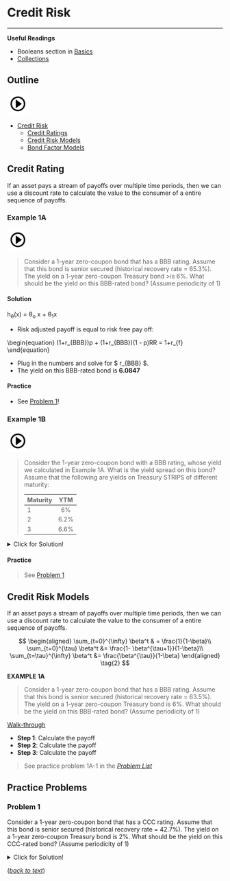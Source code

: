 # Credit Risk

---

**Useful Readings**

- Booleans section in [Basics](basics.ipynb)  
- [Collections](collections.ipynb) 

## Outline

[![alt text](./pic/test2.png)](https://use.vg/i2TvPm)

- [Credit Risk](#credit-cisk)  
  - [Credit Ratings](#credit-ratings)  
  - [Credit Risk Models](#credit-risk-models)  
  - [Bond Factor Models](#bond-factor-models) 

## Credit Rating

If an asset pays a stream of payoffs over multiple time periods, then we
can use a discount rate to calculate the value to the consumer of a entire
sequence of payoffs.

### Example 1A

[![alt text](./pic/test2.png)](https://use.vg/i2TvPm)

>Consider a 1-year zero-coupon bond that has a BBB rating. Assume that this bond is senior secured (historical recovery rate = 65.3%). The yield on a 1-year zero-coupon Treasury bond >is 6%. What should be the yield on this BBB-rated bond? (Assume periodicity of 1)

#### Solution
h<sub>&theta;</sub>(x) = &theta;<sub>o</sub> x + &theta;<sub>1</sub>x

- Risk adjusted payoff is equal to risk free pay off:

<div class="math">
\begin{equation}
 (1+r_{BBB})p + (1+r_{BBB})(1 - p)RR = 1+r_{f} 
\end{equation}
</div>
 
- Plug in the numbers and solve for $ r_{BBB} $. 
- The yield on this BBB-rated bond is **6.0847**

#### Practice
- See [Problem 1](#problem-1)!

### Example 1B

[![alt text](./pic/test2.png)](https://use.vg/i2TvPm)

>Consider the 1-year zero-coupon bond with a BBB rating, whose yield we calculated in Example 1A. What is the yield spread on this bond? Assume that the following are yields on Treasury STRIPS of different maturity:
>
>| Maturity      | YTM           | 
>| ------------- |:-------------:| 
>| 1             | 6%            | 
>| 2             | 6.2%          |
>| 3             | 6.6%          |  


<details>
  <summary>Click for Solution!</summary>

#### Solution
1. The option will not be exercise because the strike price \$112 is higher than market price \$100. You lose the \$4 you paid for the option.
2. In this case, you gain 4 for selling the option.
3. The option will be exercise because the strike price \$112 is lower than market price \$120. You lose the \$4 you paid for the option but gain \$8 (120-112) for exercising the option. 
</details>  

#### Practice
>See [Problem 1](#problem-1)

## Credit Risk Models

If an asset pays a stream of payoffs over multiple time periods, then we
can use a discount rate to calculate the value to the consumer of a entire
sequence of payoffs.

<a id='equation-eq-infinite-sums'></a>
$$
\begin{aligned}
\sum_{t=0}^{\infty} \beta^t & = \frac{1}{1-\beta}\\
\sum_{t=0}^{\tau} \beta^t &= \frac{1- \beta^{\tau+1}}{1-\beta}\\
\sum_{t=\tau}^{\infty} \beta^t &=  \frac{\beta^{\tau}}{1-\beta}
\end{aligned} \tag{2}
$$

<a id='exerciselist-1'></a>

**EXAMPLE 1A**

> Consider a 1-year zero-coupon bond that has a BBB rating. Assume that this bond is senior secured (historical recovery rate = 63.5%). The yield on a 1-year zero-coupon Treasury bond is 6%. What should be the yield on this BBB-rated bond? (Assume periodicity of 1)

[Walk-through](http://www.youtube.com/watch?v=YOUTUBE_VIDEO_ID_HERE)

- **Step 1**: Calculate the payoff 
- **Step 2**: Calculate the payoff 
- **Step 3**: Calculate the payoff

>See practice problem 1A-1 in the [*Problem List*](#problemlist-1)

## Practice Problems

### Problem 1
Consider a 1-year zero-coupon bond that has a CCC rating. Assume that this bond is senior secured (historical recovery rate = 42.7%). The yield on a 1-year zero-coupon Treasury bond is 2%. What should be the yield on this CCC-rated bond? (Assume periodicity of 1)

<details>
  <summary>Click for Solution!</summary>
    
#### Solution

- The yield on this BBB-rated bond is **15.02022**

</details>    

([*back to text*](#example-1a))
